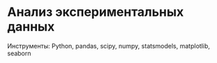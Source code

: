 # Анализ экспериментальных данных

Инструменты: Python, pandas, scipy, numpy, statsmodels, matplotlib, seaborn
